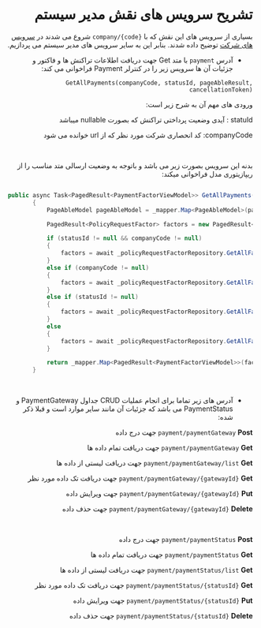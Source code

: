 <div dir="rtl" align="right">

# تشریح سرویس های نقش مدیر سیستم

بسیاری از سرویس های این نقش که با `company/{code}` شروع می شدند در [سرویس های شرکت](./companyServices.md) توضیح داده شدند. بنابر این به سایر سرویس های مدیر سیستم می پردازیم.


* آدرس  `payment` با متد Get جهت دریافت اطلاعات تراکنش ها و فاکتور و جزئیات آن  ها سرویس زیر را در کنترلر Payment فراخوانی می کند:

`GetAllPayments(companyCode, statusId, pageAbleResult, cancellationToken)`

ورودی های مهم آن به شرح زیر است:

statuId : آیدی وضعیت پرداختی تراکنش که بصورت nullable میباشد

companyCode: کد انحصاری شرکت مورد نظر که از url خوانده می شود

<br>

بدنه این سرویس بصورت زیر می باشد و باتوجه به وضعیت ارسالی متد مناسب را از ریپازیتوری مدل فراخوانی میکند:

</div>

```C#

 public async Task<PagedResult<PaymentFactorViewModel>> GetAllPayments(Guid? companyCode, long? statusId, PageAbleResult pageAbleResult, CancellationToken cancellationToken)
        {
            PageAbleModel pageAbleModel = _mapper.Map<PageAbleModel>(pageAbleResult);

            PagedResult<PolicyRequestFactor> factors = new PagedResult<PolicyRequestFactor>();

            if (statusId != null && companyCode != null)
            {
                factors = await _policyRequestFactorRepository.GetAllFactorsByAllParameters(companyCode.Value, statusId.Value, pageAbleModel, cancellationToken);
            }
            else if (companyCode != null)
            {
                factors = await _policyRequestFactorRepository.GetAllFactorsByCompany(companyCode.Value, pageAbleModel, cancellationToken);
            }
            else if (statusId != null)
            {
                factors = await _policyRequestFactorRepository.GetAllFactorsByStatus(statusId.Value, pageAbleModel, cancellationToken);
            }
            else
            {
                factors = await _policyRequestFactorRepository.GetAllFactors(pageAbleModel, cancellationToken);
            }

            return _mapper.Map<PagedResult<PaymentFactorViewModel>>(factors);
        }

```

<br>

<div dir="rtl" align="right">

* آدرس های زیر تماما برای انجام عملیات CRUD جداول PaymentGateway و PaymentStatus می باشد که جزئیات آن مانند سایر موارد است و قبلا ذکر شده:

`payment/paymentGateway` **Post** جهت درج داده

`payment/paymentGateway` **Get** جهت دریافت تمام داده ها

`payment/paymentGateway/list` **Get** جهت دریافت لیستی از داده ها

`payment/paymentGateway/{gatewayId}` **Get** جهت دریافت تک داده مورد نظر

`payment/paymentGateway/{gatewayId}` **Put** جهت ویرایش داده

`payment/paymentGateway/{gatewayId}` **Delete** جهت حذف داده

<br>

`payment/paymentStatus` **Post** جهت درج داده

`payment/paymentStatus` **Get** جهت دریافت تمام داده ها

`payment/paymentStatus/list` **Get** جهت دریافت لیستی از داده ها

`payment/paymentStatus/{statusId}` **Get** جهت دریافت تک داده مورد نظر

`payment/paymentStatus/{statusId}` **Put** جهت ویرایش داده

`payment/paymentStatus/{statusId}` **Delete** جهت حذف داده

</div>